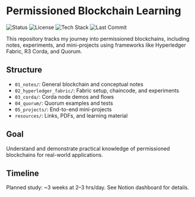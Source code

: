 # Permissioned Blockchain Learning

![Status](https://img.shields.io/badge/status-in_progress-yellow)
![License](https://img.shields.io/badge/license-MIT-blue.svg)
![Tech Stack](https://img.shields.io/badge/stack-Hyperledger%20%7C%20Corda%20%7C%20Quorum-lightgrey)
![Last Commit](https://img.shields.io/github/last-commit/noah-wisch/permissioned-blockchain-learning)

This repository tracks my journey into permissioned blockchains, including notes, experiments, and mini-projects using frameworks like Hyperledger Fabric, R3 Corda, and Quorum.

## Structure

- `01_notes/`: General blockchain and conceptual notes
- `02_hyperledger_fabric/`: Fabric setup, chaincode, and experiments
- `03_corda/`: Corda node demos and flows
- `04_quorum/`: Quorum examples and tests
- `05_projects/`: End-to-end mini-projects
- `resources/`: Links, PDFs, and learning material

## Goal

Understand and demonstrate practical knowledge of permissioned blockchains for real-world applications.

## Timeline

Planned study: ~3 weeks at 2–3 hrs/day. See Notion dashboard for details.
